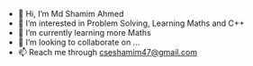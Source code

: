 - 👋 Hi, I’m Md Shamim Ahmed
- 👀 I’m interested in Problem Solving, Learning Maths and C++
- 🌱 I’m currently learning more Maths
- 💞️ I’m looking to collaborate on ...
- 📫 Reach me through cseshamim47@gmail.com

<!---
cseshamim47/cseshamim47 is a ✨ special ✨ repository because its `README.md` (this file) appears on your GitHub profile.
You can click the Preview link to take a look at your changes.
--->
